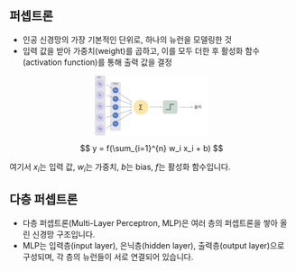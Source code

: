 ## 퍼셉트론
 - 인공 신경망의 가장 기본적인 단위로, 하나의 뉴런을 모델링한 것
 - 입력 값을 받아 가중치(weight)를 곱하고, 이를 모두 더한 후 활성화 함수(activation function)를 통해 출력 값을 결정

 <img src="./images/PNN.png" style="width:40%; height:auto;display: block; margin: 0 auto;">

 $$ y = f(\sum_{i=1}^{n} w_i x_i + b) $$

 여기서 $x_i$는 입력 값, $w_i$는 가중치, $b$는 bias, $f$는 활성화 함수입니다.

 ## 다층 퍼셉트론
- 다층 퍼셉트론(Multi-Layer Perceptron, MLP)은 여러 층의 퍼셉트론을 쌓아 올린 신경망 구조입니다.
- MLP는 입력층(input layer), 은닉층(hidden layer), 출력층(output layer)으로 구성되며, 각 층의 뉴런들이 서로 연결되어 있습니다.

